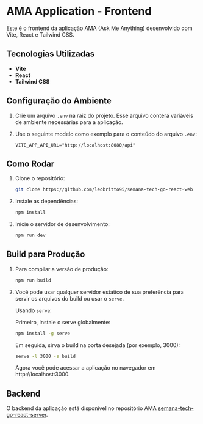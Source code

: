 # AMA Application - Frontend

Este é o frontend da aplicação AMA (Ask Me Anything) desenvolvido com Vite, React e Tailwind CSS.

## Tecnologias Utilizadas

- **Vite**
- **React**
- **Tailwind CSS**

## Configuração do Ambiente

1. Crie um arquivo `.env` na raiz do projeto. Esse arquivo conterá variáveis de ambiente necessárias para a aplicação.

2. Use o seguinte modelo como exemplo para o conteúdo do arquivo `.env`:

   ```env
   VITE_APP_API_URL="http://localhost:8080/api"
   ```

## Como Rodar

1. Clone o repositório:
   ```bash
   git clone https://github.com/leobritto95/semana-tech-go-react-web
   ```
2. Instale as dependências:
   ```bash
   npm install
   ```
3. Inicie o servidor de desenvolvimento:
   ```bash
   npm run dev
   ```

## Build para Produção

1. Para compilar a versão de produção:
   ```bash
   npm run build
   ```
2. Você pode usar qualquer servidor estático de sua preferência para servir os arquivos do build ou usar o `serve`.

   Usando `serve`:

   Primeiro, instale o serve globalmente:

   ```bash
   npm install -g serve
   ```

   Em seguida, sirva o build na porta desejada (por exemplo, 3000):

   ```bash
   serve -l 3000 -s build
   ```

   Agora você pode acessar a aplicação no navegador em http://localhost:3000.

## Backend

O backend da aplicação está disponível no repositório AMA [semana-tech-go-react-server](https://github.com/leobritto95/semana-tech-go-react-server).
